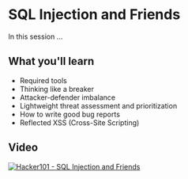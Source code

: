 SQL Injection and Friends
=========================

In this session ...

What you'll learn
-----------------

- Required tools
- Thinking like a breaker
- Attacker-defender imbalance
- Lightweight threat assessment and prioritization
- How to write good bug reports
- Reflected XSS (Cross-Site Scripting)

Video
-----

[![Hacker101 - SQL Injection and Friends](https://img.youtube.com/vi/bIB3Hi6KeZU/0.jpg)](https://www.youtube.com/watch?v=bIB3Hi6KeZU)
